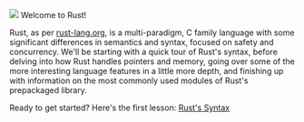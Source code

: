 ![](http://www.rust-lang.org/logos/rust-logo-128x128-blk-v2.png)
Welcome to Rust!

Rust, as per [rust-lang.org](http://www.rust-lang.org), is a multi-paradigm,
C family language with some significant differences in semantics and syntax,
focused on safety and concurrency.
We'll be starting with a quick tour of Rust's syntax, before delving into how
Rust handles pointers and memory, going over some of the more interesting
language features in a little more depth, and finishing up with information
on the most commonly used modules of Rust's prepackaged library.

Ready to get started? Here's the first lesson: [Rust's Syntax](http://aml3.github.io/RustTutorial/html/01.html)